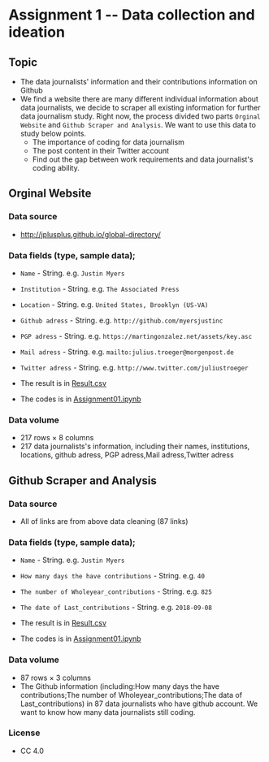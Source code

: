 
# Assignment 1 -- Data collection and ideation

## Topic
  - The data journalists' information and their contributions information on Github
  - We find a website there are many different individual information about data journalists, we decide to scraper all existing information for further data journalism study. Right now, the process divided two parts ```Orginal Website``` and ```Github Scraper and Analysis```. We want to use this data to study below points.
      - The importance of coding for data journalism
      - The post content in their Twitter account
      - Find out the gap between work requirements and data journalist's coding ability.


## Orginal Website
### Data source
  - http://jplusplus.github.io/global-directory/
### Data fields (type, sample data); 
  - ```Name``` - String. e.g. ```Justin Myers```
  - ```Institution``` - String. e.g. ```The Associated Press```
  - ```Location``` - String. e.g. ```United States, Brooklyn (US-VA)```
  - ```Github adress``` - String. e.g. ```http://github.com/myersjustinc```
  - ```PGP adress``` - String. e.g. ```https://martingonzalez.net/assets/key.asc```
  - ```Mail adress``` - String. e.g. ```mailto:julius.troeger@morgenpost.de	```
  - ```Twitter adress``` - String. e.g. ```http://www.twitter.com/juliustroeger	```
  
  - The result is in [Result.csv](https://github.com/ConnorLi96/python-data-assignments/blob/master/assignment1/Data_Journalism.csv)
  - The codes is in [Assignment01.ipynb](https://github.com/ConnorLi96/python-data-assignments/blob/master/assignment1/Assignment01.ipynb)
### Data volume
  - 217 rows × 8 columns
  - 217 data journalists's information, including their names, institutions, locations, github adress, PGP adress,Mail adress,Twitter adress

 
  
## Github Scraper and Analysis

### Data source
  - All of links are from above data cleaning (87 links)
### Data fields (type, sample data); 
  - ```Name``` - String. e.g. ```Justin Myers```
  - ```How many days the have contributions``` - String. e.g. ```40```
  - ```The number of Wholeyear_contributions``` - String. e.g. ```825```
  - ```The date of Last_contributions``` - String. e.g. ```2018-09-08```
  
  - The result is in [Result.csv](https://github.com/ConnorLi96/python-data-assignments/blob/master/assignment1/Github_Analysis.csv)
  - The codes is in [Assignment01.ipynb](https://github.com/ConnorLi96/python-data-assignments/blob/master/assignment1/Assignment01.ipynb)
### Data volume
  - 87 rows × 3 columns
  - The Github information (including:How many days the have contributions;The number of Wholeyear_contributions;The data of Last_contributions) in 87 data journalists who have github account. We want to know how many data journalists still coding.
  
### License
  - CC 4.0
